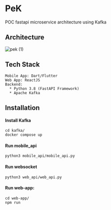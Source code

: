 # PeK
POC fastapi microservice architecture using Kafka

## Architecture
![pek (1)](https://github.com/JBRonaldHandiwinata/pek/assets/49512477/4c1e730d-c552-4901-ad8d-f9f72ce30ec2)

## Tech Stack
```
Mobile App: Dart/Flutter
Web App: ReactJS
Backend: 
  * Python 3.8 (FastAPI Framework)
  * Apache Kafka
```

## Installation
#### Install Kafka
```
cd kafka/
docker compose up
```

#### Run mobile_api
```commandline
python3 mobile_api/mobile_api.py
```

#### Run websocket
```commandline
python3 web_api/web_api.py
```

#### Run web-app:
```commandline
cd web-app/
npm run
```
